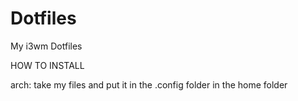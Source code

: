 # Dotfiles
My i3wm Dotfiles

HOW TO INSTALL

arch: take my files and put it in the .config folder in the home folder



